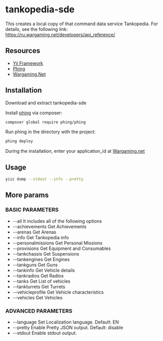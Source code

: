 tankopedia-sde
==============

This creates a local copy of that command data service Tankopedia.
For details, see the following link: https://ru.wargaming.net/developers/api_reference/

## Resources
* [Yii Framework](http://yiiframework.com)
* [Phing](http://www.phing.info)
* [Wargaming.Net](https://ru.wargaming.net/developers/)

## Installation

Download and extract tankopedia-sde

Install [phing](https://github.com/phingofficial/phing) via composer:
```bash
composer global require phing/phing
```

Run phing in the directory with the project:
```bash
phing deploy
```
During the installation, enter your application_id at [Wargaming.net](https://ru.wargaming.net/developers/applications/)

## Usage

```bash
yiic dump --stdout --info --pretty
```

## More params

### BASIC PARAMETERS
* --all It includes all of the following options
* --achievements Get Achievements
* --arenas Get Arenas
* --info Get Tankopedia info
* --personalmissions Get Personal Missions
* --provisions Get Equipment and Consumables
* --tankchassis Get Suspensions
* --tankengines Get Engines
* --tankguns Get Guns
* --tankinfo Get Vehicle details
* --tankradios Get Radios
* --tanks Get List of vehicles
* --tankturrets Get Turrets
* --vehicleprofile Get Vehicle characteristics
* --vehicles Get Vehicles
 
### ADVANCED PARAMETERS
* --language Set Localization language. Default: EN
* --pretty Enable Pretty JSON output. Default: disable
* --stdout Enable stdout output.

